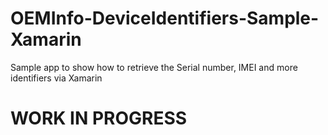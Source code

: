 # OEMInfo-DeviceIdentifiers-Sample-Xamarin
Sample app to show how to retrieve the Serial number, IMEI and more identifiers via Xamarin

# WORK IN PROGRESS